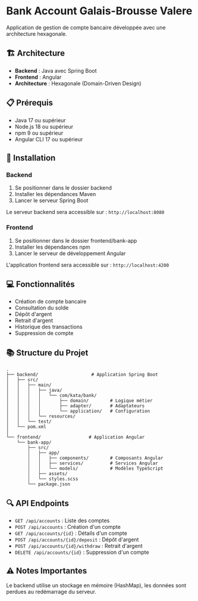# Bank Account Galais-Brousse Valere

Application de gestion de compte bancaire développée avec une architecture hexagonale.

## 🏗️ Architecture

- **Backend** : Java avec Spring Boot
- **Frontend** : Angular
- **Architecture** : Hexagonale (Domain-Driven Design)

## 📋 Prérequis

- Java 17 ou supérieur
- Node.js 18 ou supérieur
- npm 9 ou supérieur
- Angular CLI 17 ou supérieur

## 🚀 Installation

### Backend

1. Se positionner dans le dossier backend
2. Installer les dépendances Maven
3. Lancer le serveur Spring Boot

Le serveur backend sera accessible sur : `http://localhost:8080`

### Frontend

1. Se positionner dans le dossier frontend/bank-app
2. Installer les dépendances npm
3. Lancer le serveur de développement Angular

L'application frontend sera accessible sur : `http://localhost:4200`

## 💻 Fonctionnalités

- Création de compte bancaire
- Consultation du solde
- Dépôt d'argent
- Retrait d'argent
- Historique des transactions
- Suppression de compte

## 📚 Structure du Projet

```
.
├── backend/                    # Application Spring Boot
│   ├── src/
│   │   ├── main/
│   │   │   ├── java/
│   │   │   │   └── com/kata/bank/
│   │   │   │       ├── domain/        # Logique métier
│   │   │   │       ├── adapter/       # Adaptateurs
│   │   │   │       └── application/   # Configuration
│   │   │   └── resources/
│   │   └── test/
│   └── pom.xml
│
└── frontend/                  # Application Angular
    └── bank-app/
        ├── src/
        │   ├── app/
        │   │   ├── components/        # Composants Angular
        │   │   ├── services/          # Services Angular
        │   │   └── models/            # Modèles TypeScript
        │   ├── assets/
        │   └── styles.scss
        └── package.json
```

## 🔍 API Endpoints

- `GET /api/accounts` : Liste des comptes
- `POST /api/accounts` : Création d'un compte
- `GET /api/accounts/{id}` : Détails d'un compte
- `POST /api/accounts/{id}/deposit` : Dépôt d'argent
- `POST /api/accounts/{id}/withdraw` : Retrait d'argent
- `DELETE /api/accounts/{id}` : Suppression d'un compte

## ⚠️ Notes Importantes

Le backend utilise un stockage en mémoire (HashMap), les données sont perdues au redémarrage du serveur.
